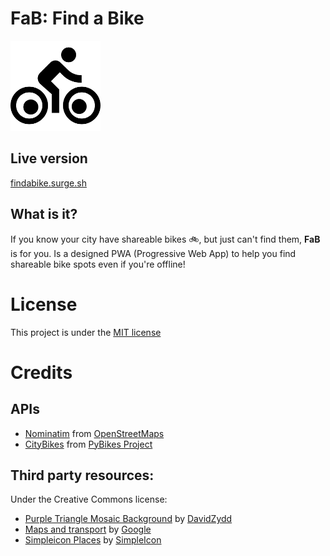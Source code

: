 # FaB: Find a Bike
![logo](app/assets/icons/bike.144.png)

## Live version
[findabike.surge.sh](https://findabike.surge.sh)

## What is it?
If you know your city have shareable bikes :bike:, but just can't find them, **FaB** is for you.
Is a designed PWA (Progressive Web App) to help you find shareable bike spots even if you're offline!

# License
This project is under the [MIT license](https://opensource.org/licenses/MIT)

# Credits
## APIs

- [Nominatim](https://nominatim.openstreetmap.org/) from [OpenStreetMaps](https://www.openstreetmap.org)
- [CityBikes](https://api.citybik.es/v2/) from [PyBikes Project](https://github.com/eskerda/pybikes)

## Third party resources:  
Under the Creative Commons license:
- [Purple Triangle Mosaic Background](https://pixabay.com/en/purple-triangle-purple-background-2484167/) by [DavidZydd](https://pixabay.com/en/users/DavidZydd-985081/)
- [Maps and transport](https://www.flaticon.com/packs/maps-and-transport) by [Google](https://www.flaticon.com/authors/google)
- [Simpleicon Places](https://www.flaticon.com/packs/simpleicon-places) by [SimpleIcon](https://www.flaticon.com/authors/simpleicon)